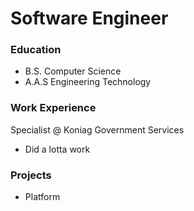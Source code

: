 # Software Engineer

### Education
- B.S. Computer Science
- A.A.S Engineering Technology

### Work Experience
Specialist @ Koniag Government Services
- Did a lotta work

### Projects
- Platform
